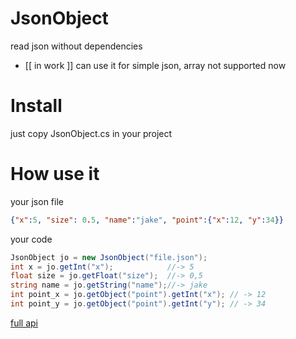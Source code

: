 # JsonObject
read json without dependencies
- [[ in work ]] can use it for simple json, array not supported now

# Install
just copy JsonObject.cs in your project

# How use it
your json file
```json
{"x":5, "size": 0.5, "name":"jake", "point":{"x":12, "y":34}}
```
your code
```csharp
JsonObject jo = new JsonObject("file.json");
int x = jo.getInt("x");            //-> 5
float size = jo.getFloat("size");  //-> 0,5
string name = jo.getString("name");//-> jake
int point_x = jo.getObject("point").getInt("x"); // -> 12
int point_y = jo.getObject("point").getInt("y"); // -> 34
```
[full api](https://github.com/oblerion/JsonObject/wiki)
